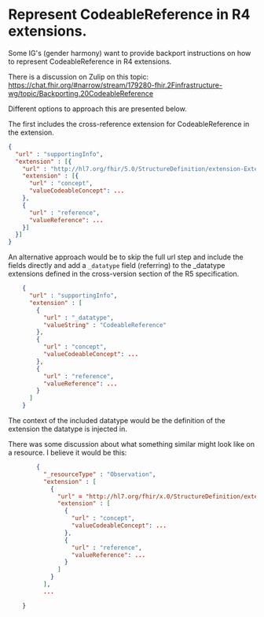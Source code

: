 # Represent CodeableReference in R4 extensions.

Some IG's (gender harmony) want to provide backport instructions on how to represent CodeableReference in R4 extensions.

There is a discussion on Zulip on this topic: https://chat.fhir.org/#narrow/stream/179280-fhir.2Finfrastructure-wg/topic/Backporting.20CodeableReference

Different options to approach this are presented below.

The first includes the cross-reference extension for CodeableReference in the extension.

```json
{
  "url" : "supportingInfo",
  "extension" : [{
    "url" : "http://hl7.org/fhir/5.0/StructureDefinition/extension-Extension.valueCodeableReference",
    "extension" : [{
      "url" : "concept",
      "valueCodeableConcept": ...
    },
    {
      "url" : "reference",
      "valueReference": ...
    }]
  }]
}
```

An alternative approach would be to skip the full url step and include the fields directly and add a `_datatype` field (referring) to the _datatype extensions defined in the cross-version section of the R5 specification.

```json
    {
      "url" : "supportingInfo",
      "extension" : [
        {
          "url" : "_datatype",
          "valueString" : "CodeableReference"
        },
        {
          "url" : "concept",
          "valueCodeableConcept": ...
        },
        {
          "url" : "reference",
          "valueReference": ...
        }
      ]
    }
```
The context of the included datatype would be the definition of the extension the datatype is injected in.

There was some discussion about what something similar might look like on a resource. I believe it would be this:

```json
        {
          "_resourceType" : "Observation",
          "extension" : [
            {
              "url" = "http://hl7.org/fhir/x.0/StructureDefinition/extension-Observation.valueCodeableReference",
              "extension" : [
                {
                  "url" : "concept",
                  "valueCodeableConcept": ...
                },
                {
                  "url" : "reference",
                  "valueReference": ...
                }
              ]
            }
          ],
          ...
```
        }
